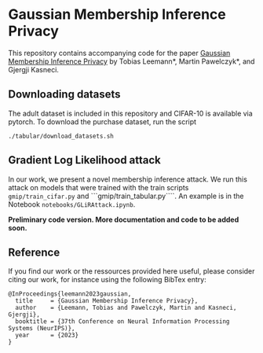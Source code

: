 # Gaussian Membership Inference Privacy

This repository contains accompanying code for the paper [Gaussian Membership Inference Privacy](https://openreview.net/forum?id=2NUFe4TZMS) by Tobias Leemann*, Martin Pawelczyk*, and Gjergji Kasneci.

## Downloading datasets
The adult dataset is included in this repository and CIFAR-10 is available via pytorch. To download the purchase dataset, run the script
```
./tabular/download_datasets.sh
```

## Gradient Log Likelihood attack

In our work, we present a novel membership inference attack. We run this attack on models that were trained with the train scripts ```gmip/train_cifar.py``` and ```gmip/train_tabular.py````. An example is in the Notebook ``notebooks/GLiRAttack.ipynb``.

**Preliminary code version. More documentation and code to be added soon.**


## Reference
If you find our work or the ressources provided here useful, please consider citing our work, for instance using the following BibTex entry:

```
@InProceedings{leemann2023gaussian,
  title     = {Gaussian Membership Inference Privacy},
  author    = {Leemann, Tobias and Pawelczyk, Martin and Kasneci, Gjergji},
  booktitle = {37th Conference on Neural Information Processing Systems (NeurIPS)},
  year      = {2023}
}
```
